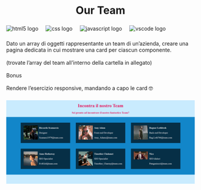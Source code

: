 <h1 align="center">Our Team</h1>

###

<div align="left">
  <img src="https://cdn.jsdelivr.net/gh/devicons/devicon/icons/html5/html5-original.svg" height="40" alt="html5 logo"  />
  <img width="12" />
  <img src="https://cdn.jsdelivr.net/gh/devicons/devicon/icons/css3/css3-original.svg" height="40" alt="css logo"  />
  <img width="12" />
  <img src="https://cdn.jsdelivr.net/gh/devicons/devicon/icons/javascript/javascript-original.svg" height="40" alt="javascript logo"  />
  <img width="12" />
  <img src="https://cdn.jsdelivr.net/gh/devicons/devicon/icons/vscode/vscode-original.svg" height="40" alt="vscode logo"  />
</div>

###

<p align="left">Dato un array di oggetti rappresentante un team di un’azienda, creare una pagina dedicata  in cui mostrare una card per ciascun componente.<br><br>(trovate l’array del team all’interno della cartella in allegato)<br><br>Bonus<br><br>Rendere l’esercizio responsive, mandando a capo le card 🤓</p>

###

![Immagine fatta](image.png)
